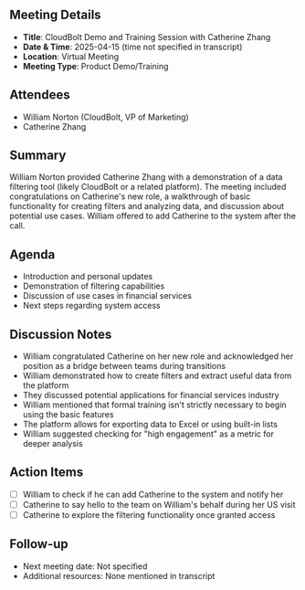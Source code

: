 ## Meeting Details

- **Title**: CloudBolt Demo and Training Session with Catherine Zhang
- **Date & Time**: 2025-04-15 (time not specified in transcript)
- **Location**: Virtual Meeting
- **Meeting Type**: Product Demo/Training

## Attendees

- William Norton (CloudBolt, VP of Marketing)
- Catherine Zhang

## Summary

William Norton provided Catherine Zhang with a demonstration of a data filtering tool (likely CloudBolt or a related platform). The meeting included congratulations on Catherine's new role, a walkthrough of basic functionality for creating filters and analyzing data, and discussion about potential use cases. William offered to add Catherine to the system after the call.

## Agenda

- Introduction and personal updates
- Demonstration of filtering capabilities
- Discussion of use cases in financial services
- Next steps regarding system access

## Discussion Notes

- William congratulated Catherine on her new role and acknowledged her position as a bridge between teams during transitions
- William demonstrated how to create filters and extract useful data from the platform
- They discussed potential applications for financial services industry
- William mentioned that formal training isn't strictly necessary to begin using the basic features
- The platform allows for exporting data to Excel or using built-in lists
- William suggested checking for "high engagement" as a metric for deeper analysis

## Action Items

- [ ] William to check if he can add Catherine to the system and notify her
- [ ] Catherine to say hello to the team on William's behalf during her US visit
- [ ] Catherine to explore the filtering functionality once granted access

## Follow-up

- Next meeting date: Not specified
- Additional resources: None mentioned in transcript